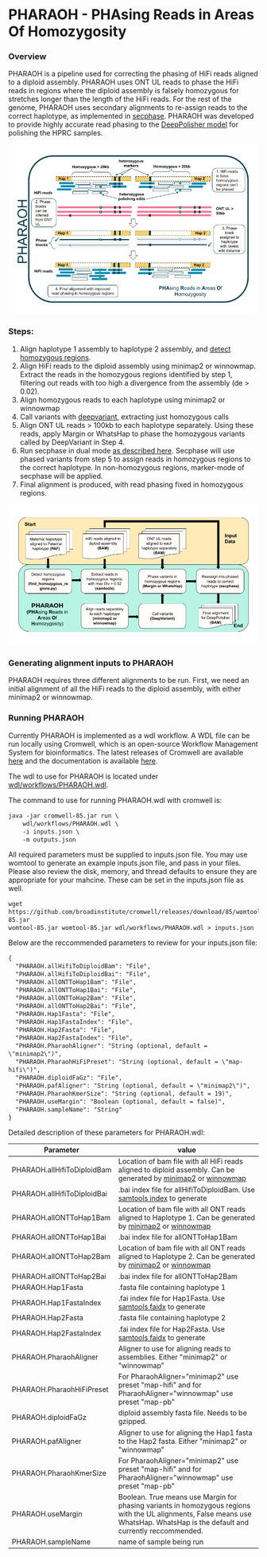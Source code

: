 # PHARAOH - **PHA**sing **R**eads in **A**reas **O**f **H**omozygosity


### Overview

PHARAOH is a pipeline used for correcting the phasing of HiFi reads aligned to a diploid assembly. PHARAOH uses ONT UL reads to phase the HiFi reads in regions where the diploid assembly is falsely homozygous for stretches longer than the length of the HiFi reads. For the rest of the genome, PHARAOH uses secondary alignments to re-assign reads to the correct haplotype, as implemented in [secphase](https://github.com/mobinasri/secphase). PHARAOH was developed to provide highly accurate read phasing to the [DeepPolisher model](https://github.com/google/deeppolisher) for polishing the HPRC samples.

![pharaoh](images/PHARAOH.png)

### Steps:
  1.  Align haplotype 1 assembly to haplotype 2 assembly, and [detect homozygous regions](https://github.com/mobinasri/secphase?tab=readme-ov-file#detecting-homozygous-regions).
  2. Align HiFi reads to the diploid assembly using minimap2 or winnowmap. Extract the reads in the homozygous regions identified by step 1, filtering out reads with too high a divergence from the assembly (de > 0.02).
  3. Align homozygous reads to each haplotype using minimap2 or winnowmap
  4. Call variants with [deepvariant](https://github.com/google/deepvariant), extracting just homozygous calls  
  5. Align ONT UL reads > 100kb to each haplotype separately. Using these reads, apply Margin or WhatsHap to phase the homozygous variants called by DeepVariant in Step 4.
  6. Run secphase in dual mode [as described here](https://github.com/mobinasri/secphase?tab=readme-ov-file#running-secphase-in-dual-mode). Secphase will use phased variants from step 5 to assign reads in homozygous regions to the correct haplotype. In non-homozygous regions, marker-mode of secphase will be applied.
  7. Final alignment is produced, with read phasing fixed in homozygous regions.


![pharaoh](images/PHARAOH_overview.png)

### Generating alignment inputs to PHARAOH

PHARAOH requires three different alignments to be run. First, we need an initial alignment of all the HiFi reads to the diploid assembly, with either minimap2 or winnowmap. 


### Running PHARAOH

Currently PHARAOH is implemented as a wdl workflow. A WDL file can be run locally using Cromwell, which is an open-source Workflow Management System for bioinformatics. The latest releases of Cromwell are available [here](https://github.com/broadinstitute/cromwell/releases) and the documentation is available [here](https://cromwell.readthedocs.io/en/stable/CommandLine/).

The wdl to use for PHARAOH is located under [wdl/workflows/PHARAOH.wdl](https://github.com/miramastoras/PHARAOH/blob/main/wdl/workflows/PHARAOH.wdl).

The command to use for running PHARAOH.wdl with cromwell is:
```
java -jar cromwell-85.jar run \
    wdl/workflows/PHARAOH.wdl \
    -i inputs.json \
    -m outputs.json
```

All required parameters must be supplied to inputs.json file. You may use womtool to generate an example inputs.json file, and pass in your files. Please also review the disk, memory, and thread defaults to ensure they are appropriate for your mahcine. These can be set in the inputs.json file as well.
```
wget https://github.com/broadinstitute/cromwell/releases/download/85/womtool-85.jar
womtool-85.jar womtool-85.jar wdl/workflows/PHARAOH.wdl > inputs.json
```

Below are the reccommended parameters to review for your inputs.json file:
```
{
  "PHARAOH.allHifiToDiploidBam": "File",
  "PHARAOH.allHifiToDiploidBai": "File",
  "PHARAOH.allONTToHap1Bam": "File",
  "PHARAOH.allONTToHap1Bai": "File",
  "PHARAOH.allONTToHap2Bam": "File",
  "PHARAOH.allONTToHap2Bai": "File",
  "PHARAOH.Hap1Fasta": "File",
  "PHARAOH.Hap1FastaIndex": "File",
  "PHARAOH.Hap2Fasta": "File",
  "PHARAOH.Hap2FastaIndex": "File",
  "PHARAOH.PharaohAligner": "String (optional, default = \"minimap2\")",
  "PHARAOH.PharaohHiFiPreset": "String (optional, default = \"map-hifi\")",
  "PHARAOH.diploidFaGz": "File",
  "PHARAOH.pafAligner": "String (optional, default = \"minimap2\")",
  "PHARAOH.PharaohKmerSize": "String (optional, default = 19)",
  "PHARAOH.useMargin": "Boolean (optional, default = false)",
  "PHARAOH.sampleName": "String"
}
```

Detailed description of these parameters for PHARAOH.wdl:

| **Parameter** | **value** |
|---------------|-----------|
| PHARAOH.allHifiToDiploidBam| Location of bam file with all HiFi reads aligned to diploid assembly. Can be generated by [minimap2](https://github.com/lh3/minimap2) or [winnowmap](https://github.com/marbl/Winnowmap)|
|PHARAOH.allHifiToDiploidBai | .bai index file for allHifiToDiploidBam. Use [samtools index](https://www.htslib.org/doc/samtools-index.html) to generate |
|PHARAOH.allONTToHap1Bam |Location of bam file with all ONT reads aligned to Haplotype 1. Can be generated by [minimap2](https://github.com/lh3/minimap2) or [winnowmap](https://github.com/marbl/Winnowmap) |
|PHARAOH.allONTToHap1Bai| .bai index file for allONTToHap1Bam |
|PHARAOH.allONTToHap2Bam |Location of bam file with all ONT reads aligned to Haplotype 2. Can be generated by [minimap2](https://github.com/lh3/minimap2) or [winnowmap](https://github.com/marbl/Winnowmap)|
|PHARAOH.allONTToHap2Bai|.bai index file for allONTToHap2Bam |
|PHARAOH.Hap1Fasta| .fasta file containing haplotype 1|
|PHARAOH.Hap1FastaIndex| .fai index file for Hap1Fasta. Use [samtools faidx](https://www.htslib.org/doc/samtools-faidx.html) to generate |
|PHARAOH.Hap2Fasta|.fasta file containing haplotype 2|
|PHARAOH.Hap2FastaIndex|.fai index file for Hap2Fasta. Use [samtools faidx](https://www.htslib.org/doc/samtools-faidx.html) to generate |
|PHARAOH.PharaohAligner| Aligner to use for aligning reads to assemblies. Either "minimap2" or "winnowmap" |
|PHARAOH.PharaohHiFiPreset| For PharaohAligner="minimap2" use preset "map-hifi" and for PharaohAligner="winnowmap" use preset "map-pb"|
|PHARAOH.diploidFaGz| diploid assembly fasta file. Needs to be gzipped. |
|PHARAOH.pafAligner| Aligner to use for aligning the Hap1 fasta to the Hap2 fasta. Either "minimap2" or "winnowmap" |
|PHARAOH.PharaohKmerSize| For PharaohAligner="minimap2" use preset "map-hifi" and for PharaohAligner="winnowmap" use preset "map-pb"|
|PHARAOH.useMargin| Boolean. True means use Margin for phasing variants in homozygous regions with the UL alignments, False means use WhatsHap. WhatsHap is the default and currently reccommended.|
|PHARAOH.sampleName| name of sample being run|

